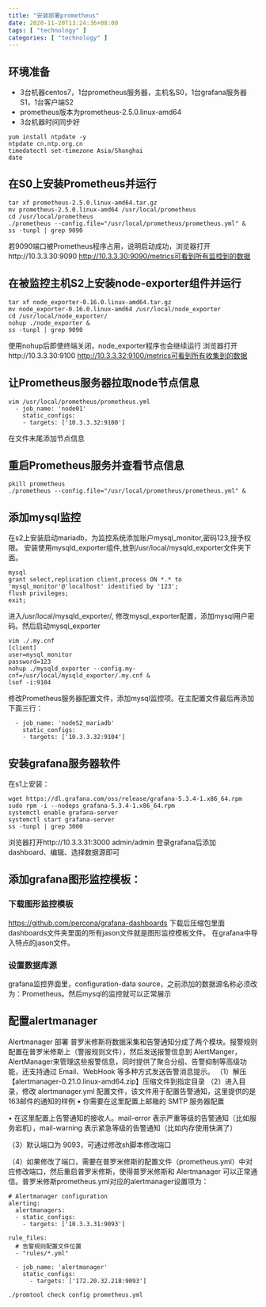 ```yaml
---
title: "安装部署prometheus"
date: 2020-11-20T13:24:36+08:00
tags: [ "technology" ]
categories: [ "technology" ]
---
```


## 环境准备
* 3台机器centos7，1台prometheus服务器，主机名S0，1台grafana服务器S1，1台客户端S2
* prometheus版本为prometheus-2.5.0.linux-amd64
* 3台机器时间同步好
```
yum install ntpdate -y
ntpdate cn.ntp.org.cn
timedatectl set-timezone Asia/Shanghai
date
```

## 在S0上安装Prometheus并运行
```
tar xf prometheus-2.5.0.linux-amd64.tar.gz
mv prometheus-2.5.0.linux-amd64 /usr/local/prometheus
cd /usr/local/prometheus
./prometheus --config.file="/usr/local/prometheus/prometheus.yml" &
ss -tunpl | grep 9090
```
若9090端口被Prometheus程序占用，说明启动成功，浏览器打开http://10.3.3.30:9090
http://10.3.3.30:9090/metrics可看到所有监控到的数据

## 在被监控主机S2上安装node-exporter组件并运行
```
tar xf node_exporter-0.16.0.linux-amd64.tar.gz
mv node_exporter-0.16.0.linux-amd64 /usr/local/node_exporter
cd /usr/local/node_exporter/
nohup ./node_exporter &
ss -tunpl | grep 9090
```
使用nohup后即使终端关闭，node_exporter程序也会继续运行
浏览器打开http://10.3.3.30:9100
http://10.3.3.32:9100/metrics可看到所有收集到的数据

## 让Prometheus服务器拉取node节点信息
```
vim /usr/local/prometheus/prometheus.yml
  - job_name: 'node01'
    static_configs:
    - targets: ['10.3.3.32:9100']
```
在文件末尾添加节点信息

## 重启Prometheus服务并查看节点信息
```
pkill prometheus
./prometheus --config.file="/usr/local/prometheus/prometheus.yml" &
```
## 添加mysql监控
在s2上安装启动mariadb，为监控系统添加账户mysql_monitor,密码123,授予权限。
安装使用mysqld_exporter组件,放到/usr/local/mysqld_exporter文件夹下面。
```
mysql
grant select,replication client,process ON *.* to 'mysql_monitor'@'localhost' identified by '123';
flush privileges;
exit;
```
进入/usr/local/mysqld_exporter/, 修改mysql_exporter配置，添加mysql用户密码。然后启动mysql_exporter
```
vim ./.my.cnf
[client]
user=mysql_monitor
password=123
nohup ./mysqld_exporter --config.my-cnf=/usr/local/mysqld_exporter/.my.cnf &
lsof -i:9104
```
修改Prometheus服务器配置文件，添加mysql监控项。在主配置文件最后再添加下面三行：
```
  - job_name: 'nodeS2_mariadb'
    static_configs:
    - targets: ['10.3.3.32:9104']
```

## 安装grafana服务器软件
在s1上安装：
```
wget https://dl.grafana.com/oss/release/grafana-5.3.4-1.x86_64.rpm
sudo rpm -i --nodeps grafana-5.3.4-1.x86_64.rpm
systemctl enable grafana-server
systemctl start grafana-server
ss -tunpl | grep 3000
```
浏览器打开http://10.3.3.31:3000 admin/admin
登录grafana后添加dashboard、编辑、选择数据源即可

## 添加grafana图形监控模板：
### 下载图形监控模板
https://github.com/percona/grafana-dashboards
下载后压缩包里面dashboards文件夹里面的所有jason文件就是图形监控模板文件。
在grafana中导入特点的jason文件。
### 设置数据库源
grafana监控界面里，configuration-data source，之前添加的数据源名称必须改为：Prometheus。然后mysql的监控就可以正常展示

## 配置alertmanager
Alertmanager 部署
普罗米修斯将数据采集和告警通知分成了两个模块。报警规则配置在普罗米修斯上（警报规则文件），然后发送报警信息到 AlertManger，AlertManager来管理这些报警信息，同时提供了聚合分组、告警抑制等高级功能，还支持通过 Email、WebHook 等多种方式发送告警消息提示。
（1）解压【alertmanager-0.21.0.linux-amd64.zip】压缩文件到指定目录
（2）进入目录，修改 alertmanager.yml 配置文件，该文件用于配置告警通知，这里提供的是163邮件的通知的样例
•	你需要在这里配置上邮箱的 SMTP 服务器配置

 
•	在这里配置上告警通知的接收人。mail-error 表示严重等级的告警通知（比如服务宕机），mail-warning 表示紧急等级的告警通知（比如内存使用快满了）

 
（3）默认端口为 9093，可通过修改sh脚本修改端口
 
（4）如果修改了端口，需要在普罗米修斯的配置文件（prometheus.yml）中对应修改端口，然后重启普罗米修斯，使得普罗米修斯和 Alertmanager 可以正常通信。普罗米修斯prometheus.yml对应的alertmanager设置项为：
```
# Alertmanager configuration
alerting:
  alertmanagers:
  - static_configs:
    - targets: ['10.3.3.31:9093']

rule_files:
  # 告警规则配置文件位置
  - "rules/*.yml"

  - job_name: 'alertmanager'
    static_configs:
      - targets: ['172.20.32.218:9093']

./promtool check config prometheus.yml
```



